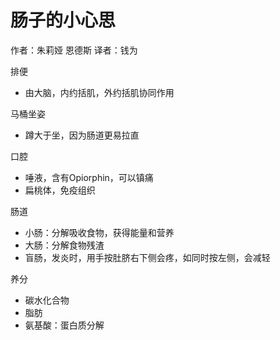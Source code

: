# 肠子的小心思

作者：朱莉娅 恩德斯
译者：钱为

排便
- 由大脑，内约括肌，外约括肌协同作用

马桶坐姿
- 蹲大于坐，因为肠道更易拉直

口腔
- 唾液，含有Opiorphin，可以镇痛
- 扁桃体，免疫组织

肠道
- 小肠：分解吸收食物，获得能量和营养
- 大肠：分解食物残渣
- 盲肠，发炎时，用手按肚脐右下侧会疼，如同时按左侧，会减轻

养分
- 碳水化合物
- 脂肪
- 氨基酸：蛋白质分解
